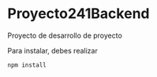 # Proyecto241Backend
Proyecto de desarrollo de proyecto

Para instalar, debes realizar 

`
npm install 
`
